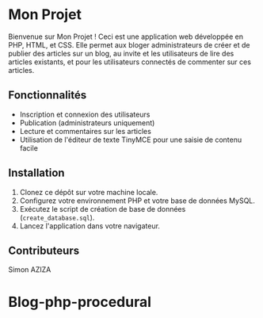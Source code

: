 # Mon Projet

Bienvenue sur Mon Projet ! Ceci est une application web développée en PHP, HTML, et CSS. Elle permet aux bloger administrateurs de créer et de publier des articles sur un blog, au invite et les utilisateurs de lire des articles existants, et pour les utilisateurs connectés de commenter sur ces articles.

## Fonctionnalités

-   Inscription et connexion des utilisateurs
-   Publication (administrateurs uniquement)
-   Lecture et commentaires sur les articles
-   Utilisation de l'éditeur de texte TinyMCE pour une saisie de contenu facile

## Installation

1. Clonez ce dépôt sur votre machine locale.
2. Configurez votre environnement PHP et votre base de données MySQL.
3. Exécutez le script de création de base de données (`create_database.sql`).
4. Lancez l'application dans votre navigateur.

## Contributeurs

Simon AZIZA
# Blog-php-procedural
